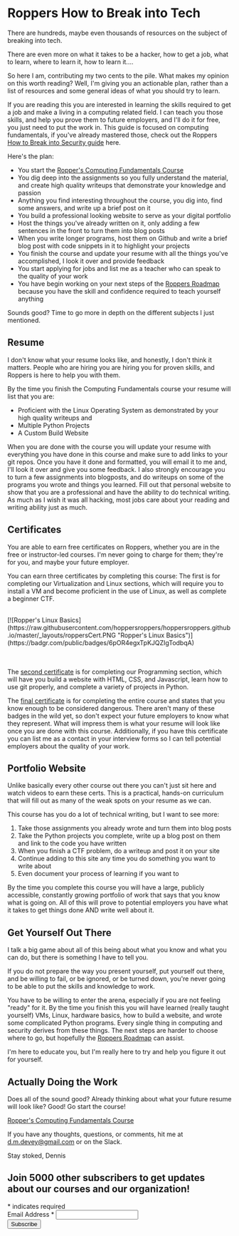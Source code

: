 # Roppers How to Break into Tech

There are hundreds, maybe even thousands of resources on the subject of breaking into tech.

There are even more on what it takes to be a hacker, how to get a job, what to learn, where to learn it, how to learn it....

So here I am, contributing my two cents to the pile. What makes my opinion on this worth reading? Well, I'm giving you an actionable plan, rather than a list of resources and some general ideas of what you should try to learn. 

If you are reading this you are interested in learning the skills required to get a job and make a living in a computing related field. I can teach you those skills, and help you prove them to future employers, and I'll do it for free, you just need to put the work in. This guide is focused on computing fundamentals, if you've already mastered those, check out the Roppers [How to Break into Security guide](/breakIntoSecurity.md) here.

Here's the plan: 

* You start the [Ropper's Computing Fundamentals Course](https://hoppersroppers.org/course.html)
* You dig deep into the assignments so you fully understand the material, and create high quality writeups that demonstrate your knowledge and passion
* Anything you find interesting throughout the course, you dig into, find some answers, and write up a brief post on it
* You build a professional looking website  to serve as your digital portfolio
* Host the things you've already written on it, only adding a few sentences in the front to turn them into blog posts
* When you write longer programs, host them on Github and write a brief blog post with code snippets in it to highlight your projects
* You finish the course and update your resume with all the things you've accomplished, I look it over and provide feedback 
* You start applying for jobs and list me as a teacher who can speak to the quality of your work
* You have begin working on your next steps of the [Roppers Roadmap](https://hoppersroppers.org/roadmap) because you have the skill and confidence required to teach yourself anything

Sounds good? Time to go more in depth on the different subjects I just mentioned. 

## Resume

I don't know what your resume looks like, and honestly, I don't think it matters. People who are hiring you are hiring you for proven skills, and Roppers is here to help you with them. 

By the time you finish the Computing Fundamentals course your resume will list that you are:

* Proficient with the Linux Operating System as demonstrated by your high quality writeups and 
* Multiple Python Projects 
* A Custom Build Website

When you are done with the course you will update your resume with everything you have done in this course and make sure to add links to your git repos. Once you have it done and formatted, you will email it to me and, I'll look it over and give you some feedback. I also strongly encourage you to turn a few assignments into blogposts, and do writeups on some of the programs you wrote and things you learned. Fill out that personal website to show that you are a professional and have the ability to do technical writing. As much as I wish it was all hacking, most jobs care about your reading and writing ability just as much.

## Certificates 

You are able to earn free certificates on Roppers, whether you are in the free or instructor-led courses. I'm never going to charge for them; they're for you, and maybe your future employer. 

You can earn three certificates by completing this course: The first is for completing our Virtualization and Linux sections, which will require you to install a VM and become proficient in the use of Linux, as well as complete a beginner CTF. 

<br>
[![Ropper's Linux Basics](https://raw.githubusercontent.com/hoppersroppers/hoppersroppers.github.io/master/_layouts/roppersCert.PNG "Ropper's Linux Basics")](https://badgr.com/public/badges/6pOR4egxTpKJQZIgTodbqA)
<br> 
<br> 
<br>

The [second certificate](https://badgr.com/public/badges/XB9JuQmCQaKfJVUvuYNcQg) is for completing our Programming section, which will have you build a website with HTML, CSS, and Javascript, learn how to use git properly, and complete a variety of projects in Python. 

The [final certificate](https://badgr.com/public/badges/OCgMVVYKT82mZZkDah6BBQ) is for completing the entire course and states that you know enough to be considered dangerous. There aren't many of these badges in the wild yet, so don't expect your future employers to know what they represent. What will impress them is what your resume will look like once you are done with this course. Additionally, if you have this certificate you can list me as a contact in your interview forms so I can tell potential employers about the quality of your work.

## Portfolio Website

Unlike basically every other course out there you can't just sit here and watch videos to earn these certs. This is a practical, hands-on curriculum that will fill out as many of the weak spots on your resume as we can.

This course has you do a lot of technical writing, but I want to see more: 

1. Take those assignments you already wrote and turn them into blog posts
2. Take the Python projects you complete, write up a blog post on them and link to the code you have written
3. When you finish a CTF problem, do a writeup and post it on your site
4. Continue adding to this site any time you do something you want to write about
5. Even document your process of learning if you want to

By the time you complete this course you will have a large, publicly accessible, constantly growing portfolio of work that says that you know what is going on. All of this will prove to potential employers you have what it takes to get things done AND write well about it. 

## Get Yourself Out There

I talk a big game about all of this being about what you know and what you can do, but there is something I have to tell you.

If you do not prepare the way you present yourself, put yourself out there, and be willing to fail, or be ignored, or be turned down, you're never going to be able to put the skills and knowledge to work. 

You have to be willing to enter the arena, especially if you are not feeling "ready" for it. By the time you finish this you will have learned (really taught yourself) VMs, Linux, hardware basics, how to build a website, and wrote some complicated Python programs. Every single thing in computing and security derives from these things. The next steps are harder to choose where to go, but hopefully the [Roppers Roadmap](https://hoppersroppers.org/roadmap) can assist. 

I'm here to educate you, but I'm really here to try and help you figure it out for yourself.

## Actually Doing the Work

Does all of the sound good? Already thinking about what your future resume will look like? Good! Go start the course! 

 [Ropper's Computing Fundamentals Course](https://hoppersroppers.org/course.html)
 
 If you have any thoughts, questions, or comments, hit me at d.m.devey@gmail.com or on the Slack.

Stay stoked, 
Dennis


<div id="mc_embed_signup">
<form action="https://gmail.us5.list-manage.com/subscribe/post?u=4d03cc5db483966f7e0fe17cc&amp;id=8d9620c4b7" method="post" id="mc-embedded-subscribe-form" name="mc-embedded-subscribe-form" class="validate" target="_blank" novalidate>
    <div id="mc_embed_signup_scroll">
	<h2>Join 5000 other subscribers to get updates about our courses and our organization!</h2>
<div class="indicates-required"><span class="asterisk">*</span> indicates required</div>
<div class="mc-field-group">
	<label for="mce-EMAIL">Email Address  <span class="asterisk">*</span>
</label>
	<input type="email" value="" name="EMAIL" class="required email" id="mce-EMAIL">
</div>
	<div id="mce-responses" class="clear">
		<div class="response" id="mce-error-response" style="display:none"></div>
		<div class="response" id="mce-success-response" style="display:none"></div>
	</div>    <!-- real people should not fill this in and expect good things - do not remove this or risk form bot signups-->
    <div style="position: absolute; left: -5000px;" aria-hidden="true"><input type="text" name="b_4d03cc5db483966f7e0fe17cc_8d9620c4b7" tabindex="-1" value=""></div>
    <div class="clear"><input type="submit" value="Subscribe" name="subscribe" id="mc-embedded-subscribe" class="button"></div>
    </div>
</form>
</div>
<script type='text/javascript' src='//s3.amazonaws.com/downloads.mailchimp.com/js/mc-validate.js'></script><script type='text/javascript'>(function($) {window.fnames = new Array(); window.ftypes = new Array();fnames[0]='EMAIL';ftypes[0]='email';}(jQuery));var $mcj = jQuery.noConflict(true);</script>
<!--End mc_embed_signup-->
